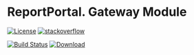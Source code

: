 # ReportPortal. Gateway Module
[![License](https://img.shields.io/badge/license-GPLv3-blue.svg)](http://www.gnu.org/licenses/gpl-3.0.html)
[![stackoverflow](https://img.shields.io/badge/reportportal-stackoverflow-orange.svg?style=flat)](http://stackoverflow.com/questions/tagged/reportportal)

[![Build Status](https://travis-ci.org/reportportal/service-gateway.svg?branch=master)](https://travis-ci.org/reportportal/service-gateway)
[ ![Download](https://api.bintray.com/packages/epam/reportportal/service-gateway/images/download.svg) ](https://bintray.com/epam/reportportal/service-gateway/_latestVersion)

